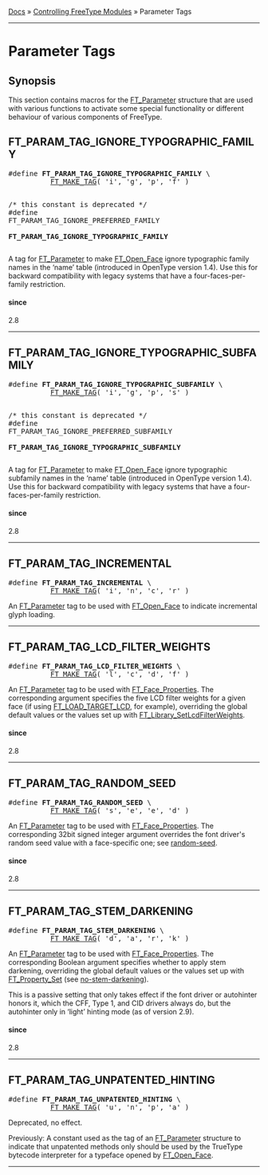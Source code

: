 [Docs](ft2-index.md) &raquo; [Controlling FreeType Modules](ft2-toc.md#controlling-freetype-modules) &raquo; Parameter Tags

-------------------------------

# Parameter Tags

## Synopsis

This section contains macros for the <a href="../ft2-base_interface/#ft_parameter">FT_Parameter</a> structure that are used with various functions to activate some special functionality or different behaviour of various components of FreeType.

## FT_PARAM_TAG_IGNORE_TYPOGRAPHIC_FAMILY


<div class = "codehilite">
<pre>
#<span class="keyword">define</span> <b>FT_PARAM_TAG_IGNORE_TYPOGRAPHIC_FAMILY</b> \
          <a href="../ft2-basic_types/#ft_make_tag">FT_MAKE_TAG</a>( 'i', 'g', 'p', 'f' )


  /* this constant is deprecated */
#<span class="keyword">define</span> FT_PARAM_TAG_IGNORE_PREFERRED_FAMILY \
          <b>FT_PARAM_TAG_IGNORE_TYPOGRAPHIC_FAMILY</b>
</pre>
</div>


A tag for <a href="../ft2-base_interface/#ft_parameter">FT_Parameter</a> to make <a href="../ft2-base_interface/#ft_open_face">FT_Open_Face</a> ignore typographic family names in the &lsquo;name&rsquo; table (introduced in OpenType version 1.4). Use this for backward compatibility with legacy systems that have a four-faces-per-family restriction.

<h4>since</h4>

2.8

<hr>

## FT_PARAM_TAG_IGNORE_TYPOGRAPHIC_SUBFAMILY


<div class = "codehilite">
<pre>
#<span class="keyword">define</span> <b>FT_PARAM_TAG_IGNORE_TYPOGRAPHIC_SUBFAMILY</b> \
          <a href="../ft2-basic_types/#ft_make_tag">FT_MAKE_TAG</a>( 'i', 'g', 'p', 's' )


  /* this constant is deprecated */
#<span class="keyword">define</span> FT_PARAM_TAG_IGNORE_PREFERRED_SUBFAMILY \
          <b>FT_PARAM_TAG_IGNORE_TYPOGRAPHIC_SUBFAMILY</b>
</pre>
</div>


A tag for <a href="../ft2-base_interface/#ft_parameter">FT_Parameter</a> to make <a href="../ft2-base_interface/#ft_open_face">FT_Open_Face</a> ignore typographic subfamily names in the &lsquo;name&rsquo; table (introduced in OpenType version 1.4). Use this for backward compatibility with legacy systems that have a four-faces-per-family restriction.

<h4>since</h4>

2.8

<hr>

## FT_PARAM_TAG_INCREMENTAL


<div class = "codehilite">
<pre>
#<span class="keyword">define</span> <b>FT_PARAM_TAG_INCREMENTAL</b> \
          <a href="../ft2-basic_types/#ft_make_tag">FT_MAKE_TAG</a>( 'i', 'n', 'c', 'r' )
</pre>
</div>


An <a href="../ft2-base_interface/#ft_parameter">FT_Parameter</a> tag to be used with <a href="../ft2-base_interface/#ft_open_face">FT_Open_Face</a> to indicate incremental glyph loading.

<hr>

## FT_PARAM_TAG_LCD_FILTER_WEIGHTS


<div class = "codehilite">
<pre>
#<span class="keyword">define</span> <b>FT_PARAM_TAG_LCD_FILTER_WEIGHTS</b> \
          <a href="../ft2-basic_types/#ft_make_tag">FT_MAKE_TAG</a>( 'l', 'c', 'd', 'f' )
</pre>
</div>


An <a href="../ft2-base_interface/#ft_parameter">FT_Parameter</a> tag to be used with <a href="../ft2-base_interface/#ft_face_properties">FT_Face_Properties</a>. The corresponding argument specifies the five LCD filter weights for a given face (if using <a href="../ft2-base_interface/#ft_load_target_xxx">FT_LOAD_TARGET_LCD</a>, for example), overriding the global default values or the values set up with <a href="../ft2-lcd_rendering/#ft_library_setlcdfilterweights">FT_Library_SetLcdFilterWeights</a>.

<h4>since</h4>

2.8

<hr>

## FT_PARAM_TAG_RANDOM_SEED


<div class = "codehilite">
<pre>
#<span class="keyword">define</span> <b>FT_PARAM_TAG_RANDOM_SEED</b> \
          <a href="../ft2-basic_types/#ft_make_tag">FT_MAKE_TAG</a>( 's', 'e', 'e', 'd' )
</pre>
</div>


An <a href="../ft2-base_interface/#ft_parameter">FT_Parameter</a> tag to be used with <a href="../ft2-base_interface/#ft_face_properties">FT_Face_Properties</a>. The corresponding 32bit signed integer argument overrides the font driver's random seed value with a face-specific one; see <a href="../ft2-properties/#random-seed">random-seed</a>.

<h4>since</h4>

2.8

<hr>

## FT_PARAM_TAG_STEM_DARKENING


<div class = "codehilite">
<pre>
#<span class="keyword">define</span> <b>FT_PARAM_TAG_STEM_DARKENING</b> \
          <a href="../ft2-basic_types/#ft_make_tag">FT_MAKE_TAG</a>( 'd', 'a', 'r', 'k' )
</pre>
</div>


An <a href="../ft2-base_interface/#ft_parameter">FT_Parameter</a> tag to be used with <a href="../ft2-base_interface/#ft_face_properties">FT_Face_Properties</a>. The corresponding Boolean argument specifies whether to apply stem darkening, overriding the global default values or the values set up with <a href="../ft2-module_management/#ft_property_set">FT_Property_Set</a> (see <a href="../ft2-properties/#no-stem-darkening">no-stem-darkening</a>).

This is a passive setting that only takes effect if the font driver or autohinter honors it, which the CFF, Type&nbsp;1, and CID drivers always do, but the autohinter only in &lsquo;light&rsquo; hinting mode (as of version 2.9).

<h4>since</h4>

2.8

<hr>

## FT_PARAM_TAG_UNPATENTED_HINTING


<div class = "codehilite">
<pre>
#<span class="keyword">define</span> <b>FT_PARAM_TAG_UNPATENTED_HINTING</b> \
          <a href="../ft2-basic_types/#ft_make_tag">FT_MAKE_TAG</a>( 'u', 'n', 'p', 'a' )
</pre>
</div>


Deprecated, no effect.

Previously: A constant used as the tag of an <a href="../ft2-base_interface/#ft_parameter">FT_Parameter</a> structure to indicate that unpatented methods only should be used by the TrueType bytecode interpreter for a typeface opened by <a href="../ft2-base_interface/#ft_open_face">FT_Open_Face</a>.

<hr>

